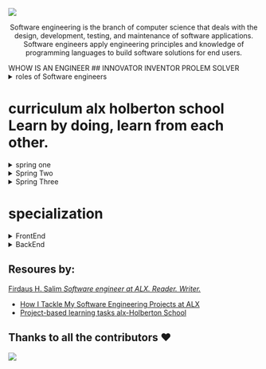 ![](https://github.com/AdamsGeeky/Alx_holberlton_S_Eng_journey/blob/main/Alx-Holberton.svg)
<p align="center"><span style="text-color: read,">Software engineering</span> is the branch of computer science that deals with the design, development, testing, and maintenance of software applications. Software engineers apply engineering principles and knowledge of programming languages to build software solutions for end users.
</p>                          WHOW IS AN ENGINEER  
## INNOVATOR INVENTOR PROLEM SOLVER 
<details> 
  <summary> roles of Software engineers </summary>
  <ul> 
    <li> - Designing and maintaining software systems </li>
    <li> - Evaluating and testing new software programs </li>
    <li> - Optimizing software for speed and scalability </li>
    <li> - Writing and testing code </li>
    <li> - Consulting with clients, engineers, security specialists, and other stakeholders  </li>
    <li> - Presenting new features to stakeholders and internal customers  </li>
  </ul>    
</details>

# curriculum alx holberton school Learn by doing, learn from each other.

<details> 
<summary> spring one </summary> 

- [ ] Git & command line editors
- [ ] Introduction to Bash
- [ ] C - first statements
- [ ] C - pointers
- [ ] C - recursion
- [ ] C - static library
- [ ] C - memory allocation
- [ ] C - preprocessor
- [ ] C - variadic functions
- [ ] C - bit manipulation
- [ ] C - file I/O
- [ ] Singly linked lists
- [ ] Create your own printf
- [ ] Create your own Shell
</details>

<details> 
<summary> Spring Two </summary> 

- [ ] Python - first statements
- [ ] Python - import & modules
- [ ] Python - data structures
- [ ] Python - exceptions
- [ ] Python - classes
- [ ] Python - inheritance
- [ ] Python - file I/O
- [ ] Python - JSON serialization / deserialization
- [ ] HTML/CSS introduction
- [ ] SQL - basic queries
- [ ] SQL - join queries
- [ ] C - dynamic libraries
- [ ] C - makefiles
- [ ] Doubly linked lists
- [ ] Stack and Queues
- [ ] Hash tables
- [ ] Sorting algorithms
- [ ] Binary trees
- [ ] Bash - scripting
- [ ] Unix processes and signals
- [ ] Regex
- [ ] Network introduction
</details>

<details> 
<summary> Spring Three </summary> 

- [ ] Python - Object-relational mapping
- [ ] Python - Web framework
- [ ] Python - RESTful API
- [ ] Python - web scraping
- [ ] Javascript - first statements
- [ ] Javascript - objects
- [ ] Javascript - scopes and closures
- [ ] Javascript - web scraping
- [ ] Search algorithms
- [ ] SSH
- [ ] SSL certificate
- [ ] Web server
- [ ] Load balancer
- [ ] Firewall
- [ ] MySQL primary-replica
- [ ] Server monitoring
- [ ] Code deployment
- [ ] Postmortem
- [ ] Webstack debugging
- [ ] Portfolio project
</details>

# specialization 

<details> 
<summary> FrontEnd </summary>

- [ ] ES6 introduction / promise
- [ ] ES6 classes / data manipulation
- [ ] TypeScript
- [ ] HTML / CSS advanced
- [ ] Developer tools
- [ ] Responsive design
- [ ] Webpack
- [ ] React introduction / props
- [ ] React component
- [ ] React inline-styling
- [ ] React state / immutable
- [ ] React Redux - action creator/normalizr
- [ ] React Redux -reducer/selector
- [ ] React Redux -connector/provider
</details>

<details> 
<summary> BackEnd </summary> 

- [ ] ES6 introduction / promise
- [ ] ES6 classes / data manipulation
- [ ] TypeScript
- [ ] Python
- [ ] async
- [ ] MySQL advanced
- [ ] NoSQL introduction
- [ ] Redis introduction
- [ ] API Pagination
- [ ] Caching algorithms
- [ ] Unit & integration tests
- [ ] i18n
- [ ] Personal data
- [ ] User authentications
- [ ] Node JS introduction
- [ ] Queuing system
- [ ] GraphQL API
- [ ] Async file API
</details>

## Resoures by:
[Firdaus H. Salim *Software engineer at ALX. Reader. Writer.*](https://github.com/betascribbles)<br/>
 - [How I Tackle My Software Engineering Projects at ALX](https://medium.com/alx-africa/how-i-tackle-my-software-engineering-projects-at-alx-610f3f5a6448)
 - [Project-based learning tasks alx-Holberton School](https://github.com/betascribbles/alx-low_level_programming)

## Thanks to all the contributors ❤️
<a href = "https://github.com/AdamsGeeky/Alx_holberlton_S_Eng_journey/graphs/contributors">
  <img src = "https://contrib.rocks/image?repo=AdamsGeeky/Alx_holberlton_S_Eng_journey"/>
</a
